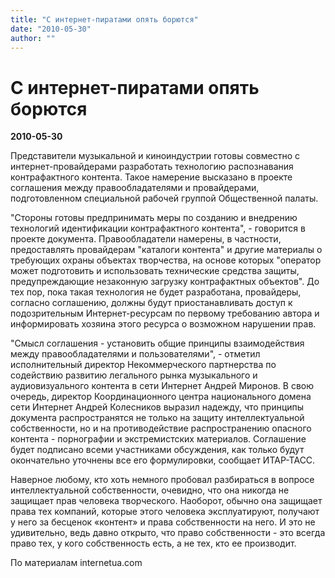 ```yaml
---
title: "С интернет-пиратами опять борются"
date: "2010-05-30"
author: ""
---
```


# С интернет-пиратами опять борются

**2010-05-30** 

Представители музыкальной и киноиндустрии готовы совместно с интернет-провайдерами разработать технологию распознавания контрафактного контента. Такое намерение высказано в проекте соглашения между правообладателями и провайдерами, подготовленном специальной рабочей группой Общественной палаты.

"Стороны готовы предпринимать меры по созданию и внедрению технологий идентификации контрафактного контента", - говорится в проекте документа. Правообладатели намерены, в частности, предоставлять провайдерам "каталоги контента" и другие материалы о требующих охраны объектах творчества, на основе которых "оператор может подготовить и использовать технические средства защиты, предупреждающие незаконную загрузку контрафактных объектов". До тех пор, пока такая технология не будет разработана, провайдеры, согласно соглашению, должны будут приостанавливать доступ к подозрительным Интернет-ресурсам по первому требованию автора и информировать хозяина этого ресурса о возможном нарушении прав.

"Смысл соглашения - установить общие принципы взаимодействия между правообладателями и пользователями", - отметил исполнительный директор Некоммерческого партнерства по содействию развитию легального рынка музыкального и аудиовизуального контента в сети Интернет Андрей Миронов. В свою очередь, директор Координационного центра национального домена сети Интернет Андрей Колесников выразил надежду, что принципы документа распространятся не только на защиту интеллектуальной собственности, но и на противодействие распространению опасного контента - порнографии и экстремистских материалов. Соглашение будет подписано всеми участниками обсуждения, как только будут окончательно уточнены все его формулировки, сообщает ИТАР-ТАСС.

Наверное любому, кто хоть немного пробовал разбираться в вопросе интеллектуальной собственности, очевидно, что она никогда не защищает прав человека творческого. Наоборот, обычно она защищает права тех компаний, которые этого человека эксплуатируют, получают у него за бесценок «контент» и права собственности на него. И это не удивительно, ведь давно открыто, что право собственности - это всегда право тех, у кого собственность есть, а не тех, кто ее производит.

По материалам internetua.com